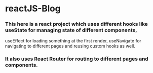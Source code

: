 # reactJS-Blog
### This here is a react project which uses different hooks like useState for managing state of different components, 
useEffect for loading something at the first render, useNavigate for navigating to different pages and reusing custom hooks as well.
### It also uses React Router for routing to different pages and components.
